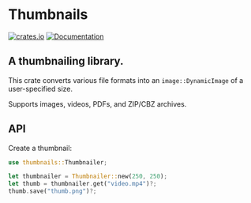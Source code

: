 # Thumbnails
[![crates.io](https://img.shields.io/crates/v/thumbnails.svg)](https://crates.io/crates/thumbnails)
[![Documentation](https://docs.rs/thumbnails/badge.svg)](https://docs.rs/thumbnails)

## A thumbnailing library.

This crate converts various file formats into an `image::DynamicImage` of a user-specified size.

Supports images, videos, PDFs, and ZIP/CBZ archives.

## API
Create a thumbnail:
```rust
use thumbnails::Thumbnailer;

let thumbnailer = Thumbnailer::new(250, 250);
let thumb = thumbnailer.get("video.mp4")?;
thumb.save("thumb.png")?;
```
